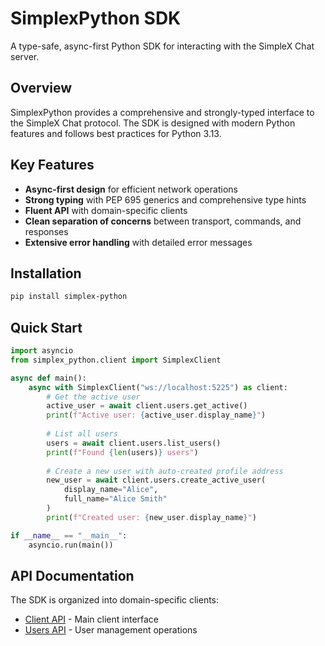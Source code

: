 # SimplexPython SDK

A type-safe, async-first Python SDK for interacting with the SimpleX Chat server.

## Overview

SimplexPython provides a comprehensive and strongly-typed interface to the SimpleX Chat protocol. 
The SDK is designed with modern Python features and follows best practices for Python 3.13.

## Key Features

- **Async-first design** for efficient network operations
- **Strong typing** with PEP 695 generics and comprehensive type hints
- **Fluent API** with domain-specific clients
- **Clean separation of concerns** between transport, commands, and responses
- **Extensive error handling** with detailed error messages

## Installation

```bash
pip install simplex-python
```

## Quick Start

```python
import asyncio
from simplex_python.client import SimplexClient

async def main():
    async with SimplexClient("ws://localhost:5225") as client:
        # Get the active user
        active_user = await client.users.get_active()
        print(f"Active user: {active_user.display_name}")
        
        # List all users
        users = await client.users.list_users()
        print(f"Found {len(users)} users")
        
        # Create a new user with auto-created profile address
        new_user = await client.users.create_active_user(
            display_name="Alice", 
            full_name="Alice Smith"
        )
        print(f"Created user: {new_user.display_name}")

if __name__ == "__main__":
    asyncio.run(main())
```

## API Documentation

The SDK is organized into domain-specific clients:

- [Client API](api/client.md) - Main client interface
- [Users API](api/users.md) - User management operations
